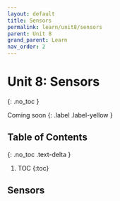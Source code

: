 ```yaml
---
layout: default
title: Sensors
permalink: learn/unit8/sensors
parent: Unit 8
grand_parent: Learn
nav_order: 2
---
```


<!-- prettier-ignore-start -->
# Unit 8: Sensors
{: .no_toc }

Coming soon
{: .label .label-yellow }

## Table of Contents
{: .no_toc .text-delta }

1. TOC
{:toc}
<!-- prettier-ignore-end -->

## Sensors
